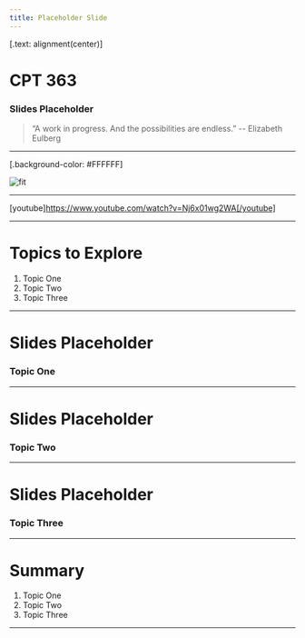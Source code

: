 ```yaml
---
title: Placeholder Slide
---
```


[.text: alignment(center)]

# CPT 363

### Slides Placeholder

> “A work in progress. And the possibilities are endless.”
-- Elizabeth Eulberg

---

[.background-color: #FFFFFF]

![fit](https://hibbittsdesign.org/images/ux-toolkit-8-no-numbers.png "Diagram of user experience design process/techniques")

---

[youtube]https://www.youtube.com/watch?v=Nj6x01wg2WA[/youtube]

---

# Topics to Explore
1. Topic One  
2. Topic Two   
3. Topic Three  

---

# Slides Placeholder

### Topic One

---

# Slides Placeholder

### Topic Two

---

# Slides Placeholder

### Topic Three

---

# Summary
1. Topic One  
2. Topic Two   
3. Topic Three  

---
